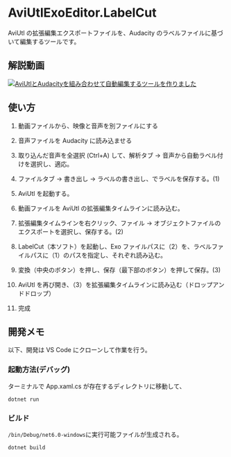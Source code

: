 # AviUtlExoEditor.LabelCut

AviUtl の拡張編集エクスポートファイルを、Audacity のラベルファイルに基づいて編集するツールです。

## 解説動画
[![AviUtlとAudacityを組み合わせて自動編集するツールを作りました](http://img.youtube.com/vi/IaQ_K2oG67U/0.jpg)](http://www.youtube.com/watch?v=IaQ_K2oG67U)

## 使い方

1. 動画ファイルから、映像と音声を別ファイルにする

2. 音声ファイルを Audacity に読み込ませる

3. 取り込んだ音声を全選択 (Ctrl+A) して、解析タブ → 音声から自動ラベル付けを選択し、適応。

4. ファイルタブ → 書き出し → ラベルの書き出し、でラベルを保存する。(1)

5. AviUtl を起動する。

6. 動画ファイルを AviUtl の拡張編集タイムラインに読み込む。

7. 拡張編集タイムラインを右クリック、ファイル → オブジェクトファイルのエクスポートを選択し、保存する。(2)

8. LabelCut（本ソフト）を起動し、Exo ファイルパスに（2）を、ラベルファイルパスに（1）のパスを指定し、それぞれ読み込む。

9. 変換（中央のボタン）を押し、保存（最下部のボタン）を押して保存。(3)

10. AviUtl を再び開き、（3）を拡張編集タイムラインに読み込む（ドロップアンドドロップ）

11. 完成

## 開発メモ

以下、開発は VS Code にクローンして作業を行う。

### 起動方法(デバッグ)

ターミナルで App.xaml.cs が存在するディレクトリに移動して、

```shell
dotnet run
```

### ビルド

`/bin/Debug/net6.0-windows`に実行可能ファイルが生成される。

```shell
dotnet build
```

